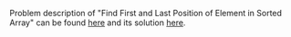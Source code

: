 Problem description of "Find First and Last Position of Element in Sorted Array" can be found [here](https://leetcode.com/problems/find-first-and-last-position-of-element-in-sorted-array/) and its solution [here](https://github.com/aurimas13/LeetCode-HR-MAANG/blob/main/LeetCode/Python%20Solutions/Find%20First%20and%20Last%20Position%20of%20Element%20in%20Sorted%20Array/find.py).
